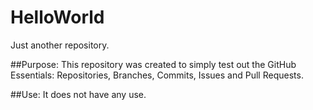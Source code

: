# HelloWorld
Just another repository.

##Purpose:
This repository was created to simply test out the GitHub Essentials: Repositories, Branches, Commits, Issues and Pull Requests.  

##Use:
It does not have any use.
